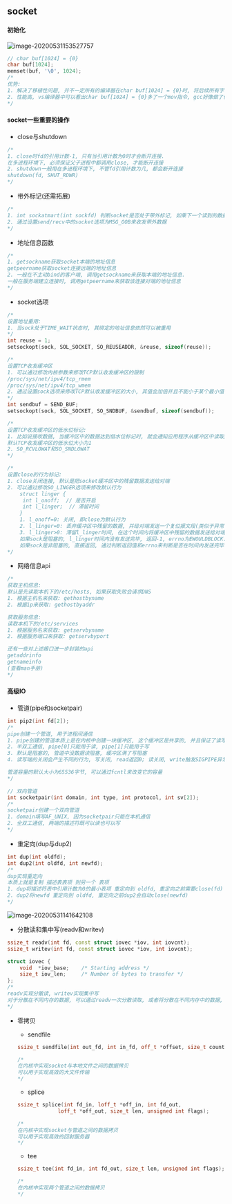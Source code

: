 ## socket

#### 初始化

![image-20200531153527757](C:\Users\lenovo\AppData\Roaming\Typora\typora-user-images\image-20200531153527757.png)

```c
// char buf[1024] = {0}
char buf[1024];
memset(buf, '\0', 1024);
/*
优势:
1. 解决了移植性问题, 并不一定所有的编译器在char buf[1024] = {0}时, 将后续所有字节都初始化为0
2. 性能高, vs编译器中可以看出char buf[1024] = {0}多了一个mov指令, gcc好像做了优化, 但还是建议使用后者, memset的效率是最高的
*/
```



#### socket一些重要的操作

* close与shutdown

```c++
/*
1. close时fd的引用计数-1, 只有当引用计数为0时才会断开连接.
在多进程环境下, 必须保证父子进程中都调用close, 才能断开连接
2. shutdown一般用在多进程环境下, 不管fd引用计数为几, 都会断开连接
shutdown(fd, SHUT_RDWR)
*/
```



* 带外标记(还需拓展)

```c++
/*
1. int sockatmart(int sockfd) 判断socket是否处于带外标记, 如果下一个读到的数据是带外数据, 则返回1, 否则返回0
2. 通过设置send/recv中的socket选项为MSG_OOB来收发带外数据
*/
```

* 地址信息函数

```c++
/*
1. getsockname获取socket本端的地址信息
getpeername获取socket连接远端的地址信息
2. 一般在不主动bind的客户端, 调用getsockname来获取本端的地址信息.
一般在服务端建立连接时, 调用getpeername来获取该连接对端的地址信息
*/
```

* socket选项

```c++
/*
设置地址重用:
1. 当sock处于TIME_WAIT状态时, 其绑定的地址信息依然可以被重用
*/
int reuse = 1;
setsockopt(sock, SOL_SOCKET, SO_REUSEADDR, &reuse, sizeof(reuse));

/*
设置TCP收发缓冲区
1. 可以通过修改内核参数来修改TCP默认收发缓冲区的限制
/proc/sys/net/ipv4/tcp_rmem
/proc/sys/net/ipv4/tcp_wmem
2. 通过设置sock选项来修改TCP默认收发缓冲区的大小, 其值会加倍并且不能小于某个最小值(256)
*/
int sendbuf = SEND_BUF;
setsockopt(sock, SOL_SOCKET, SO_SNDBUF, &sendbuf, sizeof(sendbuf));

/*
设置TCP收发缓冲区的低水位标记:
1. 比如说接收数据, 当缓冲区中的数据达到低水位标记时, 就会通知应用程序从缓冲区中读取数据.
默认TCP收发缓冲区的低水位大小为1
2. SO_RCVLOWAT和SO_SNDLOWAT
*/

/*
设置close的行为标记:
1. close关闭连接, 默认是把socket缓冲区中的残留数据发送给对端
2. 可以通过修改SO_LINGER选项来修改默认行为
    struct linger {
     int l_onoff;  // 是否开启
     int l_linger;  // 滞留时间
    }
	1. l_onoff=0: 关闭, 即close为默认行为	
	2. l_linger=0: 丢弃缓冲区中残留的数据, 并给对端发送一个复位报文段(类似于异常关闭连接)
	3. l_linger>0: 滞留l_linger时间, 在这个时间内将缓冲区中残留的数据发送给对端,
	如果sock是阻塞的, l_linger时间内没有发送完毕, 返回-1, errno为EWOULDBLOCK.
	如果sock是非阻塞的, 直接返回, 通过判断返回值和errno来判断是否在时间内发送完毕
*/
```

* 网络信息api

```c++
/*
获取主机信息:
默认是先读取本机下的/etc/hosts, 如果获取失败会请求DNS
1. 根据主机名来获取: gethostbyname
2. 根据ip来获取: gethostbyaddr

获取服务信息:
读取本机下的/etc/services
1. 根据服务名来获取: getservbyname
2. 根据服务端口来获取: getservbyport

还有一些对上述接口进一步封装的api
getaddrinfo
getnameinfo
(查看man手册)
*/
```



#### 高级IO

* 管道(pipe和socketpair)

```c++
int pip2(int fd[2]);
/*
pipe创建一个管道, 用于进程间通信
1. pipe创建的管道本质上是在内核中创建一块缓冲区, 这个缓冲区是共享的, 并且保证了读写的原子性
2. 半双工通信, pipe[0]只能用于读, pipe[1]只能用于写
3. 默认是阻塞的, 管道中没数据读阻塞, 缓冲区满了写阻塞
4. 读写端的关闭会产生不同的行为, 写关闭, read返回0; 读关闭, write触发SIGPIPE异常

管道容量的默认大小为65536字节, 可以通过fcntl来改变它的容量
*/
```

```c++
// 双向管道
int socketpair(int domain, int type, int protocol, int sv[2]);
/*
socketpair创建一个双向管道
1. domain填写AF_UNIX, 因为socketpair只能在本机通信
2. 全双工通信, 两端的描述符既可以读也可以写
*/
```

* 重定向(dup与dup2)

```c++
int dup(int oldfd);
int dup2(int oldfd, int newfd);
/*
dup实现重定向
本质上就是复制 描述表表项 到另一个 表项
1. dup将描述符表中引用计数为0的最小表项 重定向到 oldfd, 重定向之前需要close(fd)
2. dup2将newfd 重定向到 oldfd, 重定向之前dup2会自动close(newfd)
*/
```

![image-20200531141642108](C:\Users\lenovo\AppData\Roaming\Typora\typora-user-images\image-20200531141642108.png)

* 分散读和集中写(readv和writev)

```c++
ssize_t readv(int fd, const struct iovec *iov, int iovcnt);
ssize_t writev(int fd, const struct iovec *iov, int iovcnt);

struct iovec {
	void  *iov_base;    /* Starting address */
	size_t iov_len;     /* Number of bytes to transfer */
};
/*
readv实现分散读, writev实现集中写
对于分散在不同内存的数据, 可以通过readv一次分散读取, 或者将分散在不同内存中的数据, 通过writev集中写入. 减少了系统调用带来的开销.
*/
```

* 零拷贝

  * sendfile

  ```c++
  ssize_t sendfile(int out_fd, int in_fd, off_t *offset, size_t count);
  
  /*
  在内核中实现socket与本地文件之间的数据拷贝
  可以用于实现高效的大文件传输
  */
  ```

  * splice

  ```c++
  ssize_t splice(int fd_in, loff_t *off_in, int fd_out,
  			   loff_t *off_out, size_t len, unsigned int flags);
  
  /*
  在内核中实现socket与管道之间的数据拷贝
  可以用于实现高效的回射服务器
  */
  ```

  * tee

  ```c++
  ssize_t tee(int fd_in, int fd_out, size_t len, unsigned int flags);
  
  /*
  在内核中实现两个管道之间的数据拷贝
  */
  ```



